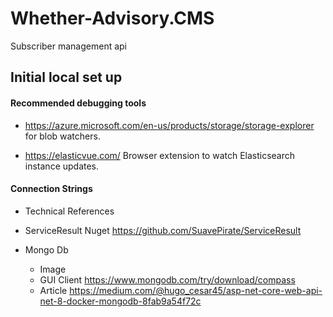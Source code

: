 # Whether-Advisory.CMS
Subscriber management api


## Initial local set up 


#### Recommended debugging tools

- https://azure.microsoft.com/en-us/products/storage/storage-explorer for blob watchers.

- https://elasticvue.com/ Browser extension to watch Elasticsearch instance updates.

#### Connection Strings



- Technical References

- ServiceResult Nuget https://github.com/SuavePirate/ServiceResult


- Mongo Db 
	- Image 
	- GUI Client https://www.mongodb.com/try/download/compass
	- Article https://medium.com/@hugo_cesar45/asp-net-core-web-api-net-8-docker-mongodb-8fab9a54f72c
